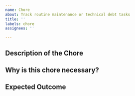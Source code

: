 ```yaml
---
name: Chore
about: Track routine maintenance or technical debt tasks
title: ''
labels: chore
assignees: ''

---
```


## Description of the Chore


## Why is this chore necessary?


## Expected Outcome

